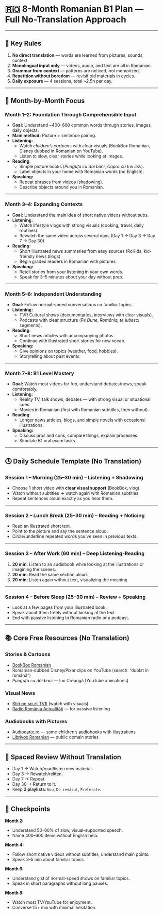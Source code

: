 # 🇷🇴 8-Month Romanian B1 Plan — Full No-Translation Approach

---

## 🎯 Key Rules
1. **No direct translation** — words are learned from pictures, sounds, context.
2. **Monolingual input only** — videos, audio, and text are all in Romanian.
3. **Grammar from context** — patterns are noticed, not memorized.
4. **Repetition without boredom** — revisit old materials in cycles.
5. **Daily exposure** — 4 sessions, total ~2.5h per day.

---

## 📆 Month-by-Month Focus

### **Month 1–2: Foundation Through Comprehensible Input**
- **Goal:** Understand ~400–600 common words through stories, images, daily objects.
- **Main method:** Picture + sentence pairing.
- **Listening:**  
  - Watch *children’s cartoons* with clear visuals (BookBox Romanian, Disney dubbed in Romanian on YouTube).
  - Listen to slow, clear stories while looking at images.
- **Reading:**  
  - Simple picture books (*Punguța cu doi bani*, *Capra cu trei iezi*).
  - Label objects in your home with Romanian words (no English).
- **Speaking:**  
  - Repeat phrases from videos (shadowing).
  - Describe objects around you in Romanian.

---

### **Month 3–4: Expanding Contexts**
- **Goal:** Understand the main idea of short native videos without subs.
- **Listening:**  
  - Watch lifestyle vlogs with strong visuals (cooking, travel, daily routines).
  - Rewatch the same video across several days (Day 1 → Day 3 → Day 7 → Day 30).
- **Reading:**  
  - Short illustrated news summaries from easy sources (RoKids, kid-friendly news blogs).
  - Begin graded readers in Romanian with pictures.
- **Speaking:**  
  - Retell stories from your listening in your own words.
  - Speak for 3–5 minutes about your day without prep.

---

### **Month 5–6: Independent Understanding**
- **Goal:** Follow normal-speed conversations on familiar topics.
- **Listening:**  
  - TVR Cultural shows (documentaries, interviews with clear visuals).
  - Podcasts with clear structure (*Pe Bune*, *România, te iubesc!* segments).
- **Reading:**  
  - Short news articles with accompanying photos.
  - Continue with illustrated short stories for new vocab.
- **Speaking:**  
  - Give opinions on topics (weather, food, hobbies).
  - Storytelling about past events.

---

### **Month 7–8: B1 Level Mastery**
- **Goal:** Watch most videos for fun, understand debates/news, speak comfortably.
- **Listening:**  
  - Reality TV, talk shows, debates — with strong visual or situational cues.
  - Movies in Romanian (first with Romanian subtitles, then without).
- **Reading:**  
  - Longer news articles, blogs, and simple novels with occasional illustrations.
- **Speaking:**  
  - Discuss pros and cons, compare things, explain processes.
  - Simulate B1 oral exam tasks.

---

## 🕒 Daily Schedule Template (No Translation)

### **Session 1 – Morning (25–30 min) – Listening + Shadowing**
- Choose 1 short video with **clear visual support** (BookBox, vlog).
- Watch without subtitles → watch again with Romanian subtitles.
- Repeat sentences aloud exactly as you hear them.

---

### **Session 2 – Lunch Break (25–30 min) – Reading + Noticing**
- Read an illustrated short text.
- Point to the picture and say the sentence aloud.
- Circle/underline repeated words you’ve seen in previous texts.

---

### **Session 3 – After Work (60 min) – Deep Listening-Reading**
1. **20 min**: Listen to an audiobook while looking at the illustrations or imagining the scenes.
2. **20 min**: Read the same section aloud.
3. **20 min**: Listen again without text, visualizing the meaning.

---

### **Session 4 – Before Sleep (25–30 min) – Review + Speaking**
- Look at a few pages from your illustrated book.
- Speak about them freely without looking at the text.
- End with passive listening to Romanian radio or a podcast.

---

## 📚 Core Free Resources (No Translation)

### **Stories & Cartoons**
- [BookBox Romanian](https://www.youtube.com/playlist?list=PL9zsUmx6GvRMJQIlNjgkHYjTgwdQKtu7f)
- Romanian-dubbed Disney/Pixar clips on YouTube (search: “dublat în română”)
- *Punguța cu doi bani* — Ion Creangă (YouTube animations)

### **Visual News**
- [Știri pe scurt TVR](https://tvr.ro/) (watch with visuals)
- [Radio România Actualități](https://www.radioromania.ro/) — for passive listening

### **Audiobooks with Pictures**
- [Audiocarte.ro](https://www.audiocarte.ro/) — some children’s audiobooks with illustrations
- [Librivox Romanian](https://librivox.org/) — public domain stories

---

## 🔄 Spaced Review Without Translation
- Day 1 → Watch/read/listen new material.
- Day 3 → Rewatch/reliten.
- Day 7 → Repeat.
- Day 30 → Return to it.
- Keep **3 playlists**: `Nou`, `De revăzut`, `Preferate`.

---

## 🎯 Checkpoints

**Month 2:**  
- Understand 50–60% of slow, visual-supported speech.
- Name 400–600 items without English help.

**Month 4:**  
- Follow short native videos without subtitles, understand main points.
- Speak 3–5 min about familiar topics.

**Month 6:**  
- Understand gist of normal-speed shows on familiar topics.
- Speak in short paragraphs without long pauses.

**Month 8:**  
- Watch most TV/YouTube for enjoyment.
- Converse 15+ min with minimal hesitation.
